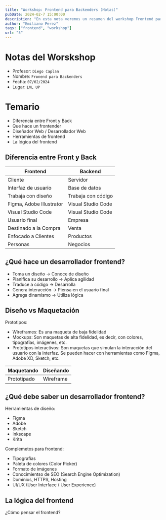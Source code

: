 ```yaml
---
title: "Workshop: Frontend para Backenders (Notas)"
pubDate: 2024-02-7 15:00:00
description: "En esta nota veremos un resumen del workshop Frontend para Backenders."
author: "Emiliano Perez"
tags: ["frontend", "workshop"]
url: "5"
---
```


# Notas del Worskshop

- Profesor: `Diego Caplan`
- Nombre: `Fronend para Backenders`
- Fecha: `07/02/2024`
- Lugar: `LVL UP`

# Temario

- Diferencia entre Front y Back
- Que hace un frontender
- Diseñador Web / Desarrollador Web
- Herramientas de frontend
- La lógica del frontend

## Diferencia entre Front y Back

| Frontend                 | Backend            |
| ------------------------ | ------------------ |
| Cliente                  | Servidor           |
| Interfaz de usuario      | Base de datos      |
| Trabaja con diseño       | Trabaja con código |
| Figma, Adobe Illustrator | Visual Studio Code |
| Visual Studio Code       | Visual Studio Code |
| Usuario final            | Empresa            |
| Destinado a la Compra    | Venta              |
| Enfocado a Clientes      | Productos          |
| Personas                 | Negocios           |

## ¿Qué hace un desarrollador frontend?

- Toma un diseño → Conoce de diseño
- Planifica su desarrollo → Aplica agilidad
- Traduce a código → Desarrolla
- Genera interacción → Piensa en el usuario final
- Agrega dinamismo → Utiliza lógica

## Diseño vs Maquetación

Prototipos:

- Wireframes: Es una maqueta de baja fidelidad
- Mockups: Son maquetas de alta fidelidad, es decir, con colores, tipografías, imágenes, etc.
- Prototipos interactivos: Son maquetas que simulan la interacción del usuario con la interfaz. Se pueden hacer con herramientas como Figma, Adobe XD, Sketch, etc.

| Maquetando  | Diseñando |
| ----------- | --------- |
| Prototipado | Wireframe |

## ¿Qué debe saber un desarrollador frontend?

Herramientas de diseño:

- Figma
- Adobe
- Sketch
- Inkscape
- Krita

Complemetos para frontend:

- Tipografías
- Paleta de colores (Color Picker)
- Formato de imágenes
- Conocimientso de SEO (Search Engine Optimization)
- Dominios, HTTPS, Hosting
- UI/UX (User Interface / User Experience)

## La lógica del frontend

¿Cómo pensar el frontend?
